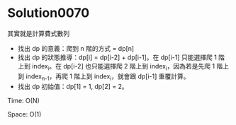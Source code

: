 # Solution0070

其實就是計算費式數列

- 找出 dp 的意義：爬到 n 階的方式 = dp[n]
- 找出 dp 的狀態推導：dp[i] = dp[i-2] + dp[i-1]。在 dp[i-1] 只能選擇爬 1 階上到 index<sub>i</sub>。在 dp[i-2] 也只能選擇爬 2 階上到 index<sub>i</sub>，因為若是先爬 1 階上到 index<sub>n-1</sub>，再爬 1 階上到 index<sub>i</sub>，就會跟 dp[i-1] 重覆計算。
- 找出 dp 初始值：dp[1] = 1, dp[2] = 2。

Time: O(N)

Space: O(1)